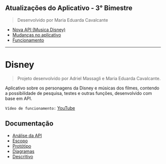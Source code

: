 ## Atualizações do Aplicativo - 3° Bimestre
> Desenvolvido por Maria Eduarda Cavalcante

* [Nova API (Musica Disney)](https://github.com/MariaEduCavalcante/MusicaDisneyAPI)
* [Mudanças no aplicativo](https://github.com/MariaEduCavalcante/AppDisney/wiki/Escopo-de-Atualiza%C3%A7%C3%B5es)
* [Funcionamento]()

***

# Disney

> Projeto desenvolvido por Adriel Massagli e Maria Eduarda Cavalcante.

Aplicativo sobre os personagens da Disney e músicas dos filmes, contendo a possibilidade de pesquisa, testes e outras funções, desenvolvido com base em API.

`Vídeo de funcionamento:` [YouTube](https://youtu.be/u-XHhvlUD8M)

## Documentação
* [Análise da API](https://github.com/MariaEduCavalcante/AppDisney/wiki/An%C3%A1lise-da-API-do-projeto)
* [Escopo](https://github.com/MariaEduCavalcante/AppDisney/wiki/Escopo)
* [Protótipo](https://github.com/MariaEduCavalcante/AppDisney/wiki/Prot%C3%B3tipo)
* [Diagramas](https://github.com/MariaEduCavalcante/AppDisney/wiki/Diagramas)
* [Descritivo](https://github.com/MariaEduCavalcante/AppDisney/wiki/Descritivo)
  


